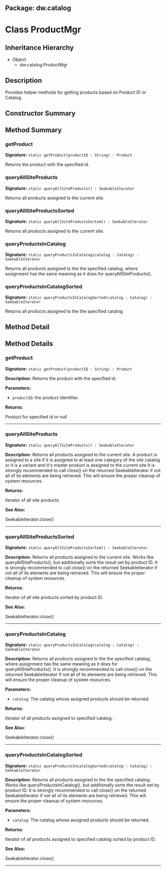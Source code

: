 ## Package: dw.catalog

# Class ProductMgr

## Inheritance Hierarchy

- Object
  - dw.catalog.ProductMgr

## Description

Provides helper methods for getting products based on Product ID or Catalog.

## Constructor Summary

## Method Summary

### getProduct

**Signature:** `static getProduct(productID : String) : Product`

Returns the product with the specified id.

### queryAllSiteProducts

**Signature:** `static queryAllSiteProducts() : SeekableIterator`

Returns all products assigned to the current site.

### queryAllSiteProductsSorted

**Signature:** `static queryAllSiteProductsSorted() : SeekableIterator`

Returns all products assigned to the current site.

### queryProductsInCatalog

**Signature:** `static queryProductsInCatalog(catalog : Catalog) : SeekableIterator`

Returns all products assigned to the the specified catalog, where assignment has the same meaning as it does for queryAllSiteProducts().

### queryProductsInCatalogSorted

**Signature:** `static queryProductsInCatalogSorted(catalog : Catalog) : SeekableIterator`

Returns all products assigned to the the specified catalog.

## Method Detail

## Method Details

### getProduct

**Signature:** `static getProduct(productID : String) : Product`

**Description:** Returns the product with the specified id.

**Parameters:**

- `productID`: the product identifier.

**Returns:**

Product for specified id or null

---

### queryAllSiteProducts

**Signature:** `static queryAllSiteProducts() : SeekableIterator`

**Description:** Returns all products assigned to the current site. A product is assigned to a site if it is assigned to at least one category of the site catalog or it is a variant and it's master product is assigned to the current site It is strongly recommended to call close() on the returned SeekableIterator if not all of its elements are being retrieved. This will ensure the proper cleanup of system resources.

**Returns:**

Iterator of all site products

**See Also:**

SeekableIterator.close()

---

### queryAllSiteProductsSorted

**Signature:** `static queryAllSiteProductsSorted() : SeekableIterator`

**Description:** Returns all products assigned to the current site. Works like queryAllSiteProducts(), but additionally sorts the result set by product ID. It is strongly recommended to call close() on the returned SeekableIterator if not all of its elements are being retrieved. This will ensure the proper cleanup of system resources.

**Returns:**

Iterator of all site products sorted by product ID.

**See Also:**

SeekableIterator.close()

---

### queryProductsInCatalog

**Signature:** `static queryProductsInCatalog(catalog : Catalog) : SeekableIterator`

**Description:** Returns all products assigned to the the specified catalog, where assignment has the same meaning as it does for queryAllSiteProducts(). It is strongly recommended to call close() on the returned SeekableIterator if not all of its elements are being retrieved. This will ensure the proper cleanup of system resources.

**Parameters:**

- `catalog`: The catalog whose assigned products should be returned.

**Returns:**

Iterator of all products assigned to specified catalog.

**See Also:**

SeekableIterator.close()

---

### queryProductsInCatalogSorted

**Signature:** `static queryProductsInCatalogSorted(catalog : Catalog) : SeekableIterator`

**Description:** Returns all products assigned to the the specified catalog. Works like queryProductsInCatalog(), but additionally sorts the result set by product ID. It is strongly recommended to call close() on the returned SeekableIterator if not all of its elements are being retrieved. This will ensure the proper cleanup of system resources.

**Parameters:**

- `catalog`: The catalog whose assigned products should be returned.

**Returns:**

Iterator of all products assigned to specified catalog sorted by product ID.

**See Also:**

SeekableIterator.close()

---